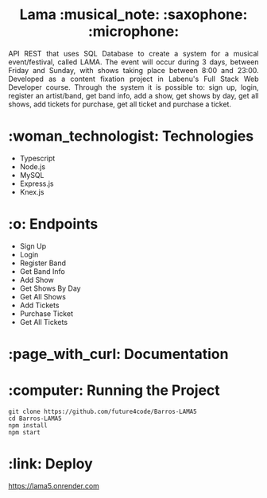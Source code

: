 <h1 align="center">Lama :musical_note: :saxophone: :microphone:	</h1>

<p align="justify">
API REST that uses SQL Database to create a system for a musical event/festival, called LAMA. The event will occur during 3 days, between Friday and Sunday, with shows taking place between 8:00 and 23:00. Developed as a content fixation project in Labenu's Full Stack Web Developer course. Through the system it is possible to: sign up, login, register an artist/band, get band info, add a show, get shows by day, get all shows, add tickets for purchase, get all ticket and purchase a ticket.</p>

<h1>:woman_technologist: Technologies</h1>
<ul><li> Typescript </li>
<li> Node.js </li>
<li> MySQL </li>
<li> Express.js </li>
<li> Knex.js </li></ul>

<h1>:o: Endpoints </h1>
<ul><li> Sign Up </li>
<li> Login </li>
<li> Register Band </li>
<li> Get Band Info </li>
<li> Add Show </li>
<li> Get Shows By Day </li>
<li> Get All Shows </li>
<li> Add Tickets </li>
<li> Purchase Ticket </li>
<li> Get All Tickets </li></ul>

<h1>:page_with_curl: Documentation</h1>

<h1>:computer: Running the Project</h1>

```
git clone https://github.com/future4code/Barros-LAMA5
cd Barros-LAMA5
npm install
npm start
```

<h1>:link: Deploy</h1>

https://lama5.onrender.com
